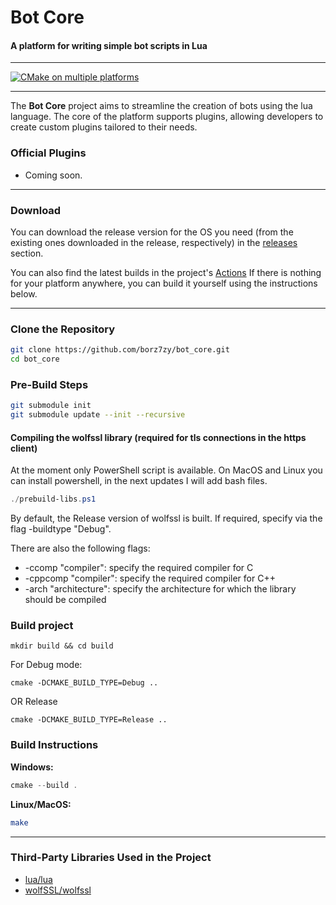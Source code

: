 # Bot Core
#### A platform for writing simple bot scripts in Lua

---

[![CMake on multiple platforms](https://github.com/borz7zy/bot_core/actions/workflows/cmake-multi-platform.yml/badge.svg)](https://github.com/borz7zy/bot_core/actions/workflows/cmake-multi-platform.yml)

---

The **Bot Core** project aims to streamline the creation of bots using the lua language. The core of the platform supports plugins, allowing developers to create custom plugins tailored to their needs.

### Official Plugins
- Coming soon.

---

### Download
You can download the release version for the OS you need (from the existing ones downloaded in the release, respectively) in the [releases](https://github.com/borz7zy/bot_core/releases) section.

You can also find the latest builds in the project's [Actions](https://github.com/borz7zy/bot_core/actions/workflows/cmake-multi-platform.yml)
If there is nothing for your platform anywhere, you can build it yourself using the instructions below.

---

### Clone the Repository
```bash
git clone https://github.com/borz7zy/bot_core.git
cd bot_core
```

### Pre-Build Steps
```bash
git submodule init
git submodule update --init --recursive
```

#### Compiling the wolfssl library (required for tls connections in the https client)
At the moment only PowerShell script is available. On MacOS and Linux you can install powershell, in the next updates I will add bash files.

```PowerShell
./prebuild-libs.ps1
```

By default, the Release version of wolfssl is built. If required, specify via the flag -buildtype "Debug".

There are also the following flags:
- -ccomp "compiler": specify the required compiler for C
- -cppcomp "compiler": specify the required compiler for C++
- -arch "architecture": specify the architecture for which the library should be compiled

### Build project
```
mkdir build && cd build
```

For Debug mode:
```
cmake -DCMAKE_BUILD_TYPE=Debug ..
```

OR Release
```
cmake -DCMAKE_BUILD_TYPE=Release ..
```

### Build Instructions
**Windows:**
```powershell
cmake --build .
```

**Linux/MacOS:**
```bash
make
```

---

### Third-Party Libraries Used in the Project
- [lua/lua](https://github.com/lua/lua)
- [wolfSSL/wolfssl](https://github.com/wolfSSL/wolfssl)
